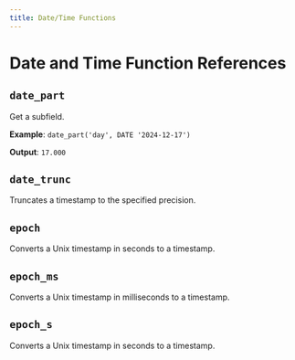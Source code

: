 ```yaml
---
title: Date/Time Functions
---
```


# Date and Time Function References

<!-- DOCSGEN_START date_time_functions -->

## `date_part`

Get a subfield.

**Example**: `date_part('day', DATE '2024-12-17')`

**Output**: `17.000`

## `date_trunc`

Truncates a timestamp to the specified precision.

## `epoch`

Converts a Unix timestamp in seconds to a timestamp.

## `epoch_ms`

Converts a Unix timestamp in milliseconds to a timestamp.

## `epoch_s`

Converts a Unix timestamp in seconds to a timestamp.


<!-- DOCSGEN_END -->
